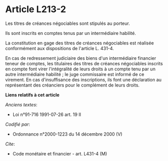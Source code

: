 # Article L213-2

Les titres de créances négociables sont stipulés au porteur.

Ils sont inscrits en comptes tenus par un intermédiaire habilité.

La constitution en gage des titres de créances négociables est réalisée conformément aux dispositions de l'article L. 431-4.

En cas de redressement judiciaire des biens d'un intermédiaire financier teneur de comptes, les titulaires des titres de
créances négociables inscrits en compte font virer l'intégralité de leurs droits à un compte tenu par un autre intermédiaire
habilité ; le juge commissaire est informé de ce virement. En cas d'insuffisance des inscriptions, ils font une déclaration
au représentant des créanciers pour le complément de leurs droits.

**Liens relatifs à cet article**

_Anciens textes_:

  - Loi n°91-716 1991-07-26 art. 19 II

_Codifié par_:

  - Ordonnance n°2000-1223 du 14 décembre 2000 (V)

_Cite_:

  - Code monétaire et financier - art. L431-4 (M)
